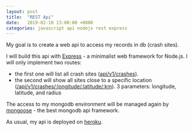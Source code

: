 ```yaml
---
layout: post
title:  "REST Api"
date:   2019-02-10 13:00:00 +0800
categories: javascript api nodejs rest express
---
```

My goal is to create a web api to access my records in db (crash sites).

I will build this api with [Express](https://expressjs.com/) - a minimalist web framework for Node.js. I will only implement two routes: 
- the first one will list all crash sites ([api/v1/crashes](https://crash-sites-api.herokuapp.com/api/v1/crashes)).
- the second will show all sites close to a specific location ([/api/v1/crashes/:longitude/:latitude/:km](https://crash-sites-api.herokuapp.com/api/v1/crashes/51/10/100)). 3 parameters: longitude, latitude, and radius

The access to my mongodb environment will be managed again by [mongoose](https://mongoosejs.com/) - the best mongodb api framework.

As usual, my api is deployed on [heroku](https://www.heroku.com).

